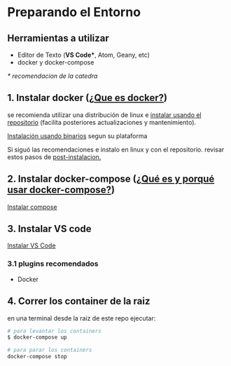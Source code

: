 # Preparando el Entorno

## Herramientas a utilizar

- Editor de Texto (**VS Code\***, Atom, Geany, etc)
- docker y docker-compose

_\* recomendacion de la catedra_

## 1. Instalar docker ([¿Que es docker?](https://docs.docker.com/engine/))

se recomienda utilizar una distribución de linux e [instalar usando el repositorio](https://docs.docker.com/engine/install/ubuntu/#install-using-the-repository) (facilita posteriores actualizaciones y mantenimiento).

[Instalación usando binarios](https://docs.docker.com/engine/install/) segun su plataforma

Si siguó las recomendaciones e instalo en linux y con el repositorio. revisar estos pasos de [post-instalacion.](https://docs.docker.com/engine/install/linux-postinstall/)

## 2. Instalar docker-compose ([¿Qué es y porqué usar docker-compose?](https://docs.docker.com/compose/))
[Instalar compose](https://docs.docker.com/compose/install/)

## 3. Instalar VS code

[Instalar VS Code](https://code.visualstudio.com/)

### 3.1 plugins recomendados
- Docker

## 4. Correr los container de la raiz
en una terminal desde la raiz de este repo ejecutar:

```bash
# para levantar los containers
$ docker-compose up

# para parar los containers
docker-compose stop
```
